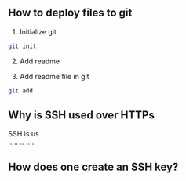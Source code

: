 ## How to deploy files to git
1. Initialize git
```sh
git init
```
2. Add readme

3. Add readme file in git
```sh
git add .
```

## Why is SSH used over HTTPs
SSH is us  
.. .. .. .. .. 

## How does one create an SSH key?



